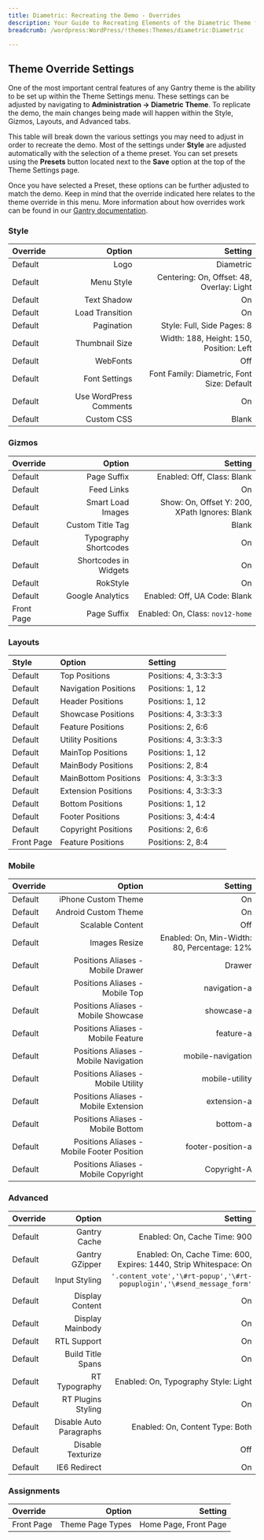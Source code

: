 ```yaml
---
title: Diametric: Recreating the Demo - Overrides
description: Your Guide to Recreating Elements of the Diametric Theme for WordPress
breadcrumb: /wordpress:WordPress/!themes:Themes/diametric:Diametric

---
```


Theme Override Settings
-----
One of the most important central features of any Gantry theme is the ability to be set up within the Theme Settings menu. These settings can be adjusted by navigating to **Administration -> Diametric Theme**. To replicate the demo, the main changes being made will happen within the Style, Gizmos, Layouts, and Advanced tabs. 

This table will break down the various settings you may need to adjust in order to recreate the demo. Most of the settings under **Style** are adjusted automatically with the selection of a theme preset. You can set presets using the **Presets** button located next to the **Save** option at the top of the Theme Settings page.

Once you have selected a Preset, these options can be further adjusted to match the demo. Keep in mind that the override indicated here relates to the theme override in this menu. More information about how overrides work can be found in our [Gantry documentation][override].

### Style
| Override |                 Option |                                    Setting |  
| :------- | ---------------------: | -----------------------------------------: |  
| Default  |                   Logo |                                  Diametric |  
| Default  |             Menu Style |  Centering: On, Offset: 48, Overlay: Light |  
| Default  |            Text Shadow |                                         On |  
| Default  |        Load Transition |                                         On |  
| Default  |             Pagination |                 Style: Full, Side Pages: 8 |  
| Default  |         Thumbnail Size |    Width: 188, Height: 150, Position: Left |  
| Default  |               WebFonts |                                        Off |  
| Default  |          Font Settings | Font Family: Diametric, Font Size: Default |  
| Default  | Use WordPress Comments |                                         On |  
| Default  |             Custom CSS |                                      Blank |  

### Gizmos
| Override   |                Option |                                       Setting |  
| :--------- | --------------------: | --------------------------------------------: |  
| Default    |           Page Suffix |                    Enabled: Off, Class: Blank |  
| Default    |            Feed Links |                                            On |  
| Default    |     Smart Load Images | Show: On, Offset Y: 200, XPath Ignores: Blank |  
| Default    |      Custom Title Tag |                                         Blank |  
| Default    | Typography Shortcodes |                                            On |  
| Default    | Shortcodes in Widgets |                                            On |  
| Default    |              RokStyle |                                            On |  
| Default    |      Google Analytics |                  Enabled: Off, UA Code: Blank |  
| Front Page |           Page Suffix |              Enabled: On, Class: `nov12-home` |  

### Layouts

|   Style    |        Option        |        Setting        |
| :--------- | :------------------- | :-------------------- |
| Default    | Top Positions        | Positions: 4, 3:3:3:3 |
| Default    | Navigation Positions | Positions: 1, 12      |
| Default    | Header Positions     | Positions: 1, 12      |
| Default    | Showcase Positions   | Positions: 4, 3:3:3:3 |
| Default    | Feature Positions    | Positions: 2, 6:6     |
| Default    | Utility Positions    | Positions: 4, 3:3:3:3 |
| Default    | MainTop Positions    | Positions: 1, 12      |
| Default    | MainBody Positions   | Positions: 2, 8:4     |
| Default    | MainBottom Positions | Positions: 4, 3:3:3:3 |
| Default    | Extension Positions  | Positions: 4, 3:3:3:3 |
| Default    | Bottom Positions     | Positions: 1, 12      |
| Default    | Footer Positions     | Positions: 3, 4:4:4   |
| Default    | Copyright Positions  | Positions: 2, 6:6     |
| Front Page | Feature Positions    | Positions: 2, 8:4     |

### Mobile
| Override |                                     Option |                                     Setting |  
| :------- | -----------------------------------------: | ------------------------------------------: |  
| Default  |                        iPhone Custom Theme |                                          On |  
| Default  |                       Android Custom Theme |                                          On |  
| Default  |                           Scalable Content |                                         Off |  
| Default  |                              Images Resize | Enabled: On, Min-Width: 80, Percentage: 12% |  
| Default  |          Positions Aliases - Mobile Drawer |                                      Drawer |  
| Default  |             Positions Aliases - Mobile Top |                                navigation-a |  
| Default  |        Positions Aliases - Mobile Showcase |                                  showcase-a |  
| Default  |         Positions Aliases - Mobile Feature |                                   feature-a |  
| Default  |      Positions Aliases - Mobile Navigation |                           mobile-navigation |  
| Default  |         Positions Aliases - Mobile Utility |                              mobile-utility |  
| Default  |       Positions Aliases - Mobile Extension |                                 extension-a |  
| Default  |          Positions Aliases - Mobile Bottom |                                    bottom-a |  
| Default  | Positions Aliases - Mobile Footer Position |                           footer-position-a |  
| Default  |       Positions Aliases - Mobile Copyright |                                 Copyright-A |  

### Advanced
| Override |                  Option |                                                                Setting |  
| :------- | ----------------------: | ---------------------------------------------------------------------: |  
| Default  |            Gantry Cache |                                           Enabled: On, Cache Time: 900 |  
| Default  |          Gantry GZipper |      Enabled: On, Cache Time: 600, Expires: 1440, Strip Whitespace: On |  
| Default  |           Input Styling | `'.content_vote','\#rt-popup','\#rt-popuplogin','\#send_message_form'` |  
| Default  |         Display Content |                                                                     On |  
| Default  |        Display Mainbody |                                                                     On |  
| Default  |             RTL Support |                                                                     On |  
| Default  |       Build Title Spans |                                                                     On |  
| Default  |           RT Typography |                                   Enabled: On, Typography Style: Light |  
| Default  |      RT Plugins Styling |                                                                     On |  
| Default  | Disable Auto Paragraphs |                                        Enabled: On, Content Type: Both |  
| Default  |       Disable Texturize |                                                                    Off |  
| Default  |            IE6 Redirect |                                                                     On |  

### Assignments
| Override   |              Option |               Setting |  
| :--------- | ------------------: | --------------------: |  
| Front Page | Theme Page Types | Home Page, Front Page |  

[override]: http://docs.gantry.org/gantry4/configure